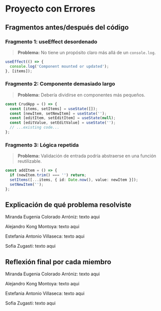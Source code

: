 # Proyecto con Errores

## Fragmentos antes/después del código

### Fragmento 1: useEffect desordenado
> **Problema:** No tiene un propósito claro más allá de un `console.log`.
```typescript
useEffect(() => {
  console.log('Component mounted or updated');
}, [items]);
```

### Fragmento 2: Componente demasiado largo
> **Problema:** Debería dividirse en componentes más pequeños.
```typescript
const CrudApp = () => {
  const [items, setItems] = useState([]);
  const [newItem, setNewItem] = useState('');
  const [editItem, setEditItem] = useState(null);
  const [editValue, setEditValue] = useState('');
  // ...existing code...
};
```

### Fragmento 3: Lógica repetida
> **Problema:** Validación de entrada podría abstraerse en una función reutilizable.
```typescript
const addItem = () => {
  if (newItem.trim() === '') return;
  setItems([...items, { id: Date.now(), value: newItem }]);
  setNewItem('');
};
```

## Explicación de qué problema resolviste
Miranda Eugenia Colorado Arróniz:
texto aqui

Alejandro Kong Montoya:
texto aqui

Estefania Antonio Villaseca:
texto aqui

Sofia Zugasti:
texto aqui

## Reflexión final por cada miembro
Miranda Eugenia Colorado Arróniz:
texto aqui

Alejandro Kong Montoya:
texto aqui

Estefania Antonio Villaseca:
texto aqui

Sofia Zugasti:
texto aqui